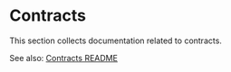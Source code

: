 # Contracts
This section collects documentation related to contracts.

See also: [Contracts README](../../contracts/README.md)
